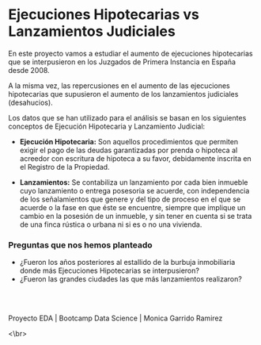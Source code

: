 # Ejecuciones Hipotecarias vs Lanzamientos Judiciales

En este proyecto vamos a estudiar el aumento de ejecuciones hipotecarias que se interpusieron en los Juzgados de Primera Instancia en España desde 2008.

A la misma vez, las repercusiones en el aumento de las ejecuciones hipotecarias que supusieron el aumento de los lanzamientos judiciales (desahucios).

Los datos que se han utilizado para el análisis se basan en los siguientes conceptos de Ejecución Hipotecaria y Lanzamiento Judicial:

+ **Ejecución Hipotecaria:** Son aquellos procedimientos que permiten exigir el pago de las deudas garantizadas por prenda o hipoteca al acreedor con escritura de hipoteca a su favor, debidamente inscrita en el Registro de la Propiedad.

+ **Lanzamientos:** Se contabiliza un lanzamiento por cada bien inmueble cuyo lanzamiento o entrega posesoria se acuerde, con independencia de los señalamientos que genere y del tipo de proceso en el que se acuerde o la fase en que éste se encuentre, siempre que implique un cambio en la posesión de un inmueble, y sin tener en cuenta si se trata de una finca rústica o urbana ni si es o no una vivienda.

### Preguntas que nos hemos planteado

- ¿Fueron los años posteriores al estallido de la burbuja inmobiliaria donde más Ejecuciones Hipotecarias se interpusieron?
- ¿Fueron las grandes ciudades las que más lanzamientos realizaron?

<br>
<br>

Proyecto EDA | Bootcamp Data Science | Monica Garrido Ramirez


<\br>
